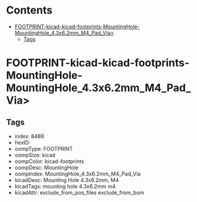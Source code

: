 



Contents
========

* [FOOTPRINT-kicad-kicad-footprints-MountingHole-MountingHole_4.3x6.2mm_M4_Pad_Via>](#footprint-kicad-kicad-footprints-mountinghole-mountinghole_43x62mm_m4_pad_via)
	* [Tags](#tags)

# FOOTPRINT-kicad-kicad-footprints-MountingHole-MountingHole_4.3x6.2mm_M4_Pad_Via>

## Tags

- index: 8489
- hexID: 
- oompType: FOOTPRINT
- oompSize: kicad
- oompColor: kicad-footprints
- oompDesc: MountingHole
- oompIndex: MountingHole_4.3x6.2mm_M4_Pad_Via
- kicadDesc: Mounting Hole 4.3x6.2mm, M4
- kicadTags: mounting hole 4.3x6.2mm m4
- kicadAttr: exclude_from_pos_files exclude_from_bom

